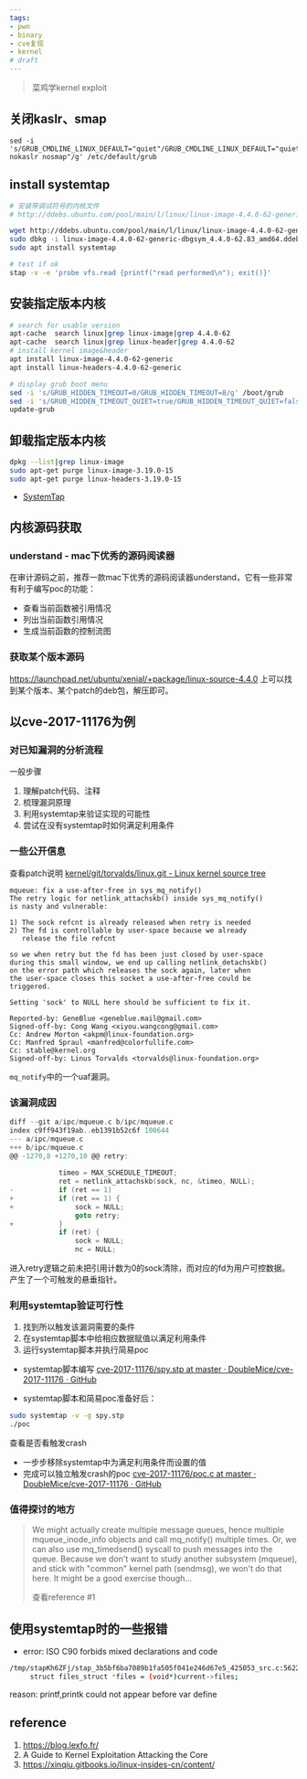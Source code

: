 ```yaml
---
tags:
- pwn 
- binary
- cve复现
- kernel
# draft
---
```


> 菜鸡学kernel exploit

## 关闭kaslr、smap
```
sed -i 's/GRUB_CMDLINE_LINUX_DEFAULT="quiet"/GRUB_CMDLINE_LINUX_DEFAULT="quiet nokaslr nosmap"/g' /etc/default/grub
```

## install systemtap
```sh
# 安装带调试符号的内核文件
# http://ddebs.ubuntu.com/pool/main/l/linux/linux-image-4.4.0-62-generic-dbgsym_4.4.0-62.83_amd64.ddeb

wget http://ddebs.ubuntu.com/pool/main/l/linux/linux-image-4.4.0-62-generic-dbgsym_4.4.0-62.83_amd64.ddeb
sudo dbkg -i linux-image-4.4.0-62-generic-dbgsym_4.4.0-62.83_amd64.ddeb
sudo apt install systemtap

# test if ok
stap -v -e 'probe vfs.read {printf("read performed\n"); exit()}'
```


## 安装指定版本内核
```sh
# search for usable version
apt-cache  search linux|grep linux-image|grep 4.4.0-62
apt-cache  search linux|grep linux-header|grep 4.4.0-62
# install kernel image&header
apt install linux-image-4.4.0-62-generic
apt install linux-headers-4.4.0-62-generic

# display grub boot menu
sed -i 's/GRUB_HIDDEN_TIMEOUT=0/GRUB_HIDDEN_TIMEOUT=8/g' /boot/grub
sed -i 's/GRUB_HIDDEN_TIMEOUT_QUIET=true/GRUB_HIDDEN_TIMEOUT_QUIET=false/g' /boot/grub
update-grub
```

## 卸载指定版本内核
```sh
dpkg --list|grep linux-image
sudo apt-get purge linux-image-3.19.0-15
sudo apt-get purge linux-headers-3.19.0-15
```

* [SystemTap](https://sourceware.org/systemtap/)


## 内核源码获取

### understand - mac下优秀的源码阅读器
在审计源码之前，推荐一款mac下优秀的源码阅读器understand，它有一些非常有利于编写poc的功能：

* 查看当前函数被引用情况
* 列出当前函数引用情况
* 生成当前函数的控制流图

### 获取某个版本源码
https://launchpad.net/ubuntu/xenial/+package/linux-source-4.4.0
上可以找到某个版本、某个patch的deb包，解压即可。

## 以cve-2017-11176为例
### 对已知漏洞的分析流程
一般步骤  
1. 理解patch代码、注释
2. 梳理漏洞原理
3. 利用systemtap来验证实现的可能性
4. 尝试在没有systemtap时如何满足利用条件

### 一些公开信息
查看patch说明
[kernel/git/torvalds/linux.git - Linux kernel source tree](https://git.kernel.org/pub/scm/linux/kernel/git/torvalds/linux.git/commit/?id=f991af3daabaecff34684fd51fac80319d1baad1)
```
mqueue: fix a use-after-free in sys_mq_notify()
The retry logic for netlink_attachskb() inside sys_mq_notify()
is nasty and vulnerable:

1) The sock refcnt is already released when retry is needed
2) The fd is controllable by user-space because we already
   release the file refcnt

so we when retry but the fd has been just closed by user-space
during this small window, we end up calling netlink_detachskb()
on the error path which releases the sock again, later when
the user-space closes this socket a use-after-free could be
triggered.

Setting 'sock' to NULL here should be sufficient to fix it.

Reported-by: GeneBlue <geneblue.mail@gmail.com>
Signed-off-by: Cong Wang <xiyou.wangcong@gmail.com>
Cc: Andrew Morton <akpm@linux-foundation.org>
Cc: Manfred Spraul <manfred@colorfullife.com>
Cc: stable@kernel.org
Signed-off-by: Linus Torvalds <torvalds@linux-foundation.org>
```

`mq_notify`中的一个uaf漏洞。

### 该漏洞成因
```c
diff --git a/ipc/mqueue.c b/ipc/mqueue.c
index c9ff943f19ab..eb1391b52c6f 100644
--- a/ipc/mqueue.c
+++ b/ipc/mqueue.c
@@ -1270,8 +1270,10 @@ retry:
 
 			timeo = MAX_SCHEDULE_TIMEOUT;
 			ret = netlink_attachskb(sock, nc, &timeo, NULL);
-			if (ret == 1)
+			if (ret == 1) {
+				sock = NULL;
 				goto retry;
+			}
 			if (ret) {
 				sock = NULL;
 				nc = NULL;
```

进入retry逻辑之前未把引用计数为0的sock清除，而对应的fd为用户可控数据。产生了一个可触发的悬垂指针。

### 利用systemtap验证可行性
1. 找到所以触发该漏洞需要的条件
2. 在systemtap脚本中给相应数据赋值以满足利用条件
3. 运行systemtap脚本并执行简易poc

* systemtap脚本编写
[cve-2017-11176/spy.stp at master · DoubleMice/cve-2017-11176 · GitHub](https://github.com/DoubleMice/cve-2017-11176/blob/master/spy.stp)

* systemtap脚本和简易poc准备好后：
```sh
sudo systemtap -v -g spy.stp
./poc
```
查看是否看触发crash
* 一步步移除systemtap中为满足利用条件而设置的值
* 完成可以独立触发crash的poc
[cve-2017-11176/poc.c at master · DoubleMice/cve-2017-11176 · GitHub](https://github.com/DoubleMice/cve-2017-11176/blob/master/poc.c)

### 值得探讨的地方

> We might actually create multiple message queues, hence multiple mqueue_inode_info objects and call mq_notify() multiple times. Or, we can also use mq_timedsend() syscall to push messages into the queue. Because we don't want to study another subsystem (mqueue), and stick with "common" kernel path (sendmsg), we won't do that here. It might be a good exercise though...
> 
> 查看reference #1

## 使用systemtap时的一些报错

* error: ISO C90 forbids mixed declarations and code
```sh
/tmp/stapKh6ZFj/stap_3b5bf6ba7089b1fa505f041e246d67e5_425053_src.c:5622:5: error: ISO C90 forbids mixed declarations and code [-Werror=declaration-after-statement]
     struct files_struct *files = (void*)current->files;
```

reason: printf,printk could not appear before var define


## reference
1.  https://blog.lexfo.fr/
2. A Guide to Kernel Exploitation Attacking the Core
3.  https://xinqiu.gitbooks.io/linux-insides-cn/content/